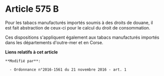 # Article 575 B

Pour les tabacs manufacturés importés soumis à des droits de douane, il est fait abstraction de ceux-ci pour le calcul du
droit de consommation.

Ces dispositions s'appliquent également aux tabacs manufacturés importés dans les départements d'outre-mer et en Corse.

**Liens relatifs à cet article**

	**Modifié par**:

	  - Ordonnance n°2016-1561 du 21 novembre 2016 - art. 1
